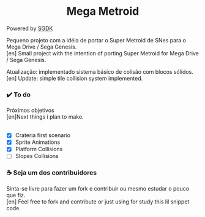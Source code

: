 <h1 align="center">Mega Metroid</h1>

Powered by  <a href="https://github.com/Stephane-D/SGDK">SGDK</a>

Pequeno projeto com a idéia de portar o Super Metroid de SNes para o Mega Drive / Sega Genesis. <br>
[en] Small project with the intention of porting Super Metroid for Mega Drive / Sega Genesis.

Atualização: implementado sistema básico de colisão com blocos sólidos. <br>
[en] Update: simple tile collision system implemented. 

<h3>✔️ To do</h3>
Próximos objetivos <br>
[en]Next things i plan to make. <br><br>

- [x] Crateria first scenario
- [x] Sprite Animations
- [x] Platform Collisions
- [ ] Slopes Collisions

<h3>☕ Seja um dos contribuidores</h3>
Sinta-se livre para fazer um fork e contribuir ou mesmo estudar o pouco que fiz. <br>
[en] Feel free to fork and contribute or just using for study this lil snippet code.
